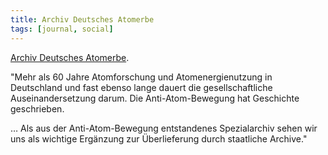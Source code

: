 ```yaml
---
title: Archiv Deutsches Atomerbe
tags: [journal, social]
---
```

[Archiv Deutsches Atomerbe](https://www.archiv-atomerbe.de).

"Mehr als 60 Jahre Atomforschung und Atomenergienutzung in Deutschland und fast ebenso lange dauert die gesellschaftliche Auseinandersetzung darum. Die Anti-Atom-Bewegung hat Geschichte geschrieben. 

… Als aus der Anti-Atom-Bewegung entstandenes Spezialarchiv sehen wir uns als wichtige Ergänzung zur Überlieferung durch staatliche Archive."
